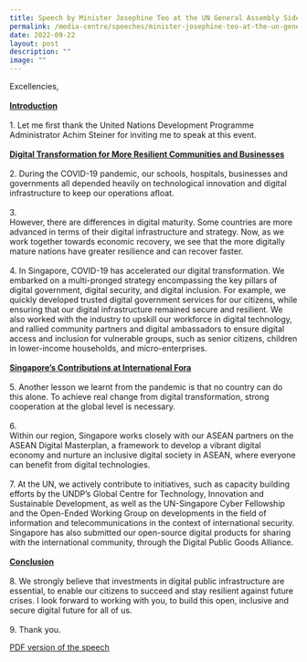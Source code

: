```yaml
---
title: Speech by Minister Josephine Teo at the UN General Assembly Side Event
permalink: /media-centre/speeches/minister-josephine-teo-at-the-un-general-assembly-side-event/
date: 2022-09-22
layout: post
description: ""
image: ""
---
```

Excellencies,&nbsp;<br>
<br>
<strong><span style="text-decoration: underline;">Introduction</span></strong><br>
<br>
1.<span style="white-space: pre;">		</span>Let me first thank the United Nations Development Programme Administrator Achim Steiner for inviting me to speak at this event.&nbsp;<br>
<br>
<strong><span style="text-decoration: underline;">Digital Transformation for More Resilient Communities and Businesses</span></strong><br>
<br>
2.<span style="white-space: pre;">		</span>During the COVID-19 pandemic, our schools, hospitals, businesses and governments all depended heavily on technological innovation and digital infrastructure to keep our operations afloat.<br>
<br>
3.<span style="white-space: pre;">		</span>However, there are differences in digital maturity. Some countries are more advanced in terms of their digital infrastructure and strategy. Now, as we work together towards economic recovery, we see that the more digitally mature nations have greater resilience and can recover faster.<br>
<br>
4.<span style="white-space: pre;">		</span>In Singapore, COVID-19 has accelerated our digital transformation. We embarked on a multi-pronged strategy encompassing the key pillars of digital government, digital security, and digital inclusion. For example, we quickly developed trusted digital government services for our citizens, while ensuring that our digital infrastructure remained secure and resilient. We also worked with the industry to upskill our workforce in digital technology, and rallied community partners and digital ambassadors to ensure digital access and inclusion for vulnerable groups, such as senior citizens, children in lower-income households, and micro-enterprises.&nbsp;<br>
<br>
<strong><span style="text-decoration: underline;">Singapore’s Contributions at International Fora</span></strong><br>
<br>
5.<span style="white-space: pre;">		</span>Another lesson we learnt from the pandemic is that no country can do this alone. To achieve real change from digital transformation, strong cooperation at the global level is necessary.&nbsp;&nbsp;<br>
<br>
6.<span style="white-space: pre;">		</span>Within our region, Singapore works closely with our ASEAN partners on the ASEAN Digital Masterplan, a framework to develop a vibrant digital economy and nurture an inclusive digital society in ASEAN, where everyone can benefit from digital technologies.<br>
<br>
7.<span style="white-space: pre;">		</span>At the UN, we actively contribute to initiatives, such as capacity building efforts by the UNDP’s Global Centre for Technology, Innovation and Sustainable Development, as well as the UN-Singapore Cyber Fellowship and the Open-Ended Working Group on developments in the field of information and telecommunications in the context of international security. Singapore has also submitted our open-source digital products for sharing with the international community, through the Digital Public Goods Alliance.&nbsp;<br>
<br>
<strong><span style="text-decoration: underline;">Conclusion</span></strong><br>
<br>
8.<span style="white-space: pre;">		</span>We strongly believe that investments in digital public infrastructure are essential, to enable our citizens to succeed and stay resilient against future crises. I look forward to working with you, to build this open, inclusive and secure digital future for all of us.&nbsp;&nbsp;<br>
<br>
9.<span style="white-space: pre;">		</span>Thank you.<br>

[PDF version of the speech](/files/Speeches%202022/speech%20by%20minister%20josephine%20teo%20at%20the%20un%20general%20assembly%20side-event%20on%2022%20sep.pdf)


